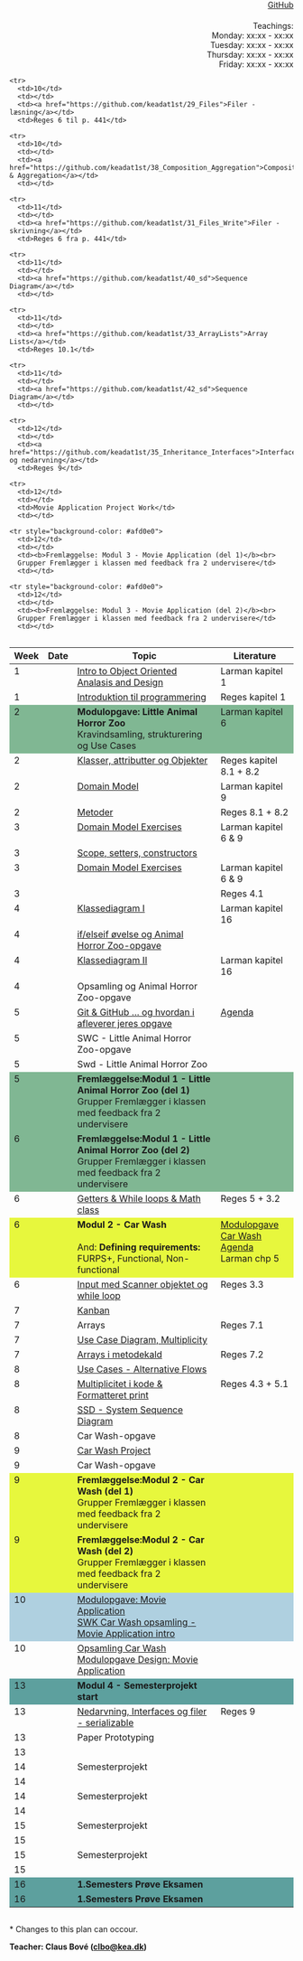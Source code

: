 <head>
  <style> 
    h1:first-of-type {display: none;}
    #github {text-align: right; margin:-50px 0 50px 0}
    #teachings {text-align: right; margin: -30px 0 10px 0}
    #tbl {display: inline-table}
    td {vertical-align: top;}
  </style>
</head>

# Software Design and Construction 1st semester

<div id="github"><a href="https://github.com/keadat1st/">GitHub</a></div>

<div id="teachings">Teachings: <br> Monday: xx:xx - xx:xx <br> Tuesday: xx:xx - xx:xx <br> Thursday: xx:xx - xx:xx <br> Friday: xx:xx - xx:xx</div>

<table id="tbl">
  <thead>
  <tr>
      <th>Week</th>
      <th>Date</th>
      <th>Topic</th>
    <th>Literature</th>
  </tr>
  </thead>
  <tbody>
  <tr>
      <td>1</td>
      <td></td>
      <td>    
        <a href="https://github.com/keadat1st/01_intro_to_Object_Oriented_Analasis_and_Design">Intro to Object Oriented Analasis and Design</a></td>
      <td>Larman kapitel 1</td>
  </tr>
  
  <tr>
      <td>1</td>
      <td></td>
      <td>
        <a href="https://github.com/keadat1st/02_introduktion_til_programmering">Introduktion til programmering</a></td>
      <td>Reges kapitel 1</td>
  </tr>
  
  <tr style="background-color: #80b793">
      <td>2</td>
      <td></td>
      <td>
        <b>Modulopgave: Little Animal Horror Zoo</b><br>
        Kravindsamling, strukturering og Use Cases
      </td>
      <td>
        Larman kapitel 6
      </td>
  </tr>
  
  <tr>
      <td>2</td>
      <td></td>
      <td><a href="https://github.com/keadat1st/04_Classes_and_Objects">Klasser, attributter og Objekter</a></td>
      <td>Reges kapitel 8.1 + 8.2</td>
  </tr>
  
  <tr>
      <td>2</td>
      <td></td>
  <td><a href="https://github.com/keadat1st/05_domain_model">Domain Model</a></td>
      <td>Larman kapitel 9</td>
  </tr>  
  
  <tr>
      <td>2</td>
      <td></td> 
      <td><a href="https://github.com/keadat1st/06_metoder">Metoder</a></td>
      <td>Reges 8.1 + 8.2</td>
  </tr>

  <tr> 
      <td>3</td>
      <td></td>
      <td><a href="https://github.com/keadat1st/07_domain_model_exercises">Domain Model Exercises</a></td>
      <td>Larman kapitel 6 & 9</td>
  </tr>
  
  <tr>      
      <td>3</td>
      <td></td>
      <td><a href="https://github.com/keadat1st/08_constructor_og_set_method">Scope, setters, constructors</a></td>
      <td></td>
  </tr>

  <tr>
      <td>3</td>
      <td></td>
      <td><a href="https://github.com/keadat1st/09_domain_model_exercises">Domain Model Exercises</a></td>
      <td>Larman kapitel 6 & 9</td>
  </tr>
  
  <tr>
      <td>3</td>
      <td></td>
      <td><a href="https://github.com/keadat1st/10_set-metode-og-if"></a></td>
      <td>Reges 4.1</td>
  </tr>
  
  <tr>
      <td>4</td>
      <td></td>
      <td><a href="https://github.com/keadat1st/11_KlasseDiagram">Klassediagram I</a></td>
      <td>Larman kapitel 16</td>
  </tr>
  <tr>
      <td>4</td>
      <td></td>
      <td><a href="https://github.com/keadat1st/12_if_else_if_else">if/elseif øvelse og Animal Horror Zoo-opgave</a></td>
      <td></td>
  </tr>
  
  <tr>
      <td>4</td>
      <td></td>
      <td><a href="https://github.com/keadat1st/13_KlasseDiagram">Klassediagram II</a></td>
      <td>Larman kapitel 16</td>
  </tr>
  
  <tr>
      <td>4</td>
      <td></td>
      <td><a href="https://github.com/keadat1st/14_animal_horror_zoo"></a>Opsamling og Animal Horror Zoo-opgave</td>
      <td></td>
  </tr>

  <tr>
      <td>5</td>
      <td></td>
      <td><a href="https://github.com/keadat1st/15_git_github">Git & GitHub … og hvordan i afleverer jeres opgave</a></td>
      <td><a href="https://github.com/keadat1st/15_git_github">Agenda</a></td>
  </tr>
  
  <tr>
      <td>5</td>
      <td></td>
      <td>SWC - Little Animal Horror Zoo-opgave</td>
      <td></td>
  </tr>
  
  <tr>
      <td>5</td>
      <td></td>
      <td>Swd - Little Animal Horror Zoo</td>
      <td></td>
  </tr>
 
  <tr style="background-color: #80b793">
      <td>5</td>
      <td></td>
      <td><b>Fremlæggelse:Modul 1 -  Little Animal Horror Zoo (del 1)</b><br>
        Grupper Fremlægger i klassen med feedback fra 2 undervisere</td>
      <td></td>
  </tr>
  <tr style="background-color: #80b793">
      <td>6</td>
      <td></td>
      <td><b>Fremlæggelse:Modul 1 -  Little Animal Horror Zoo  (del 2)</b><br>
        Grupper Fremlægger i klassen med feedback fra 2 undervisere</td>
      <td></td>
  </tr>
  
  <tr>
     <td>6</td>
      <td></td>
      <td><a href="https://github.com/keadat1st/18_while_getters">Getters & While loops & Math class</a></td>
      <td>Reges 5 + 3.2</td>
  </tr>
  
  <tr style="background-color: #e7f73d">
      <td>6</td>
      <td></td>
  <td><b>Modul 2 - Car Wash</b><br><br>
    And: <b>Defining requirements:</b><br>
    FURPS+, Functional, Non-functional
  </td>
      <td>
        <a href="https://github.com/keadat1st/CarWashManagementSystem">Modulopgave Car Wash</a><br>
        <a href="https://github.com/keadat1st/21_gathering_requirements">Agenda</a><br>
        Larman chp 5
      </td>
  </tr>
  
  <tr>
      <td>6</td>
      <td></td>
      <td><a href="https://github.com/keadat1st/20_Input_og_loops">Input med Scanner objektet og while loop</a></td>
      <td>Reges 3.3</td>
  </tr>
  
  <tr>
      <td>7</td>
      <td></td>
      <td><a href="https://github.com/keadat1st/23_kanban_board">Kanban</a></td>
      <td></td>
  </tr>
  <tr>
      <td>7</td>
      <td></td>
      <td><a href="https://github.com/keadat1st/22_arrays"></a>Arrays</td>
      <td>Reges 7.1</td>
  </tr>
  
  <tr>
      <td>7</td>
      <td></td>
      <td><a href="https://github.com/keadat1st/25_multiplicity_usecaseDiagrammer">Use Case Diagram, Multiplicity</a></td>
      <td></td>
  </tr>
  
  <tr>
     <td>7</td>
      <td></td>
      <td><a href="https://github.com/keadat1st/24_arrays_objects">Arrays i metodekald</a></td>
      <td>Reges 7.2</td>
  </tr>
  
  <tr>
      <td>8</td>
      <td></td>
      <td><a href="https://github.com/keadat1st/27_Use_Cases_alternative_flows">Use Cases - Alternative Flows</a></td>
      <td></td>
  </tr>
  
  <tr>
      <td>8</td>
      <td></td>
      <td><a href="https://github.com/keadat1st/26_Opsamling_format_print">Multiplicitet i kode & Formatteret print</a></td>
      <td>Reges 4.3 + 5.1</td>
  </tr>

  <tr>
      <td>8</td>
      <td></td>
      <td><a href="https://github.com/keadat1st/29_SSD">SSD - System Sequence Diagram</a></td>
      <td></td>
  </tr>
  
  <tr>
      <td>8</td>
      <td></td>
      <td>Car Wash-opgave</td>
      <td></td>
  </tr>
  
  <tr>
      <td>9</td>
      <td></td>
      <td><a href="https://github.com/keadat1st/31_Car_Wash_project/blob/master/README.md">Car Wash Project</a></td>
      <td></td>
  </tr>
  
  <tr>
      <td>9</td>
      <td></td>
      <td>Car Wash-opgave</td>
      <td></td>
  </tr> 
  <tr style="background-color: #e7f73d">
      <td>9</td>
      <td></td>
      <td><b>Fremlæggelse:Modul 2 - Car Wash  (del 1)</b><br>
          Grupper Fremlægger i klassen med feedback fra 2 undervisere</td>
      <td></td>
  </tr> 
  
  <tr style="background-color: #e7f73d">
      <td>9</td>
      <td></td>
      <td><b>Fremlæggelse:Modul 2 - Car Wash  (del 2)</b><br>
          Grupper Fremlægger i klassen med feedback fra 2 undervisere</td>
      <td></td>
  </tr>
  
  
  <tr style="background-color: #afd0e0">
      <td>10</td>
      <td></td>
      <td><a href="https://github.com/keadat1st/35_Movie_Application/blob/master/README.md">Modulopgave: Movie Application</a><br>
      <a href="https://github.com/keadat1st/28_Movie_Application">SWK Car Wash opsamling - Movie Application intro</a></td>
      <td></td>
  </tr>
  
  <tr>
      <td>10</td>
      <td></td>
      <td><a href="https://github.com/keadat1st/36_followupCarWash/blob/master/README.md">Opsamling Car Wash Modulopgave Design: Movie Application</a></td>
      <td></td>
  </tr>
  
    <tr>
      <td>10</td>
      <td></td>
      <td><a href="https://github.com/keadat1st/29_Files">Filer - læsning</a></td>
      <td>Reges 6 til p. 441</td>
  </tr>
  
    <tr>
      <td>10</td>
      <td></td>
      <td><a href="https://github.com/keadat1st/38_Composition_Aggregation">Composition & Aggregation</a></td>
      <td></td>
  </tr>
  
    <tr>
      <td>11</td>
      <td></td>
      <td><a href="https://github.com/keadat1st/31_Files_Write">Filer - skrivning</a></td>
      <td>Reges 6 fra p. 441</td>
  </tr>
  
    <tr>
      <td>11</td>
      <td></td>
      <td><a href="https://github.com/keadat1st/40_sd">Sequence Diagram</a></td>
      <td></td>
  </tr>
  
    <tr>
      <td>11</td>
      <td></td>
      <td><a href="https://github.com/keadat1st/33_ArrayLists">Array Lists</a></td>
      <td>Reges 10.1</td>
  </tr>
  
    <tr>
      <td>11</td>
      <td></td>
      <td><a href="https://github.com/keadat1st/42_sd">Sequence Diagram</a></td>
      <td></td>
  </tr>
  
    <tr>
      <td>12</td>
      <td></td>
      <td><a href="https://github.com/keadat1st/35_Inheritance_Interfaces">Interfaces og nedarvning</a></td>
      <td>Reges 9</td>
  </tr>
  
    <tr>
      <td>12</td>
      <td></td>
      <td>Movie Application Project Work</td>
      <td></td>
  </tr>
  
    <tr style="background-color: #afd0e0">
      <td>12</td>
      <td></td>
      <td><b>Fremlæggelse: Modul 3 - Movie Application (del 1)</b><br>
      Grupper Fremlægger i klassen med feedback fra 2 undervisere</td>
      <td></td>
  </tr>
  
    <tr style="background-color: #afd0e0">
      <td>12</td>
      <td></td>
      <td><b>Fremlæggelse: Modul 3 - Movie Application (del 2)</b><br>
      Grupper Fremlægger i klassen med feedback fra 2 undervisere</td>
      <td></td>
  </tr>
  
  <tr style="background-color: #5da09e">
      <td>13</td>
      <td></td>
      <td><b>Modul 4 - Semesterprojekt start</b></td>
      <td></td>
  </tr>
      <tr>
      <td>13</td>
      <td></td>
      <td><a href="https://github.com/dat18v2/39_Interfaces_Files">Nedarvning, Interfaces og filer - serializable</a></td>
      <td>Reges 9</td>
  </tr>
      <tr>
      <td>13</td>
      <td></td>
      <td>Paper Prototyping</td>
      <td></td>
  </tr>
      <tr>
      <td>13</td>
      <td></td>
      <td></td>
      <td></td>
  </tr>
      <tr>
      <td>14</td>
      <td></td>
      <td>Semesterprojekt</td>
      <td></td>
  </tr>
        <tr>
      <td>14</td>
      <td></td>
      <td></td>
      <td></td>
  </tr>
        <tr>
      <td>14</td>
      <td></td>
      <td>Semesterprojekt</td>
      <td></td>
  </tr>
        <tr>
      <td>14</td>
      <td></td>
      <td></td>
      <td></td>
  </tr>
        <tr>
      <td>15</td>
      <td></td>
      <td>Semesterprojekt</td>
      <td></td>
  </tr>
          <tr>
      <td>15</td>
      <td></td>
      <td></td>
      <td></td>
  </tr>
  <tr>
      <td>15</td>
      <td></td>
      <td>Semesterprojekt</td>
      <td></td>
  </tr>
  <tr>
      <td>15</td>
      <td></td>
      <td></td>
      <td></td>
  </tr>
 
  <tr style="background-color: #5da09e">
      <td>16</td>
      <td></td>
      <td><b>1.Semesters Prøve Eksamen</b></td>
      <td></td>
  </tr>
  <tr style="background-color: #5da09e">
      <td>16</td>
      <td></td>
      <td><b>1.Semesters Prøve Eksamen</b></td>
      <td></td>
  </tr>

              
  
  </tbody>
</table>
            
\* Changes to this plan can occour. <br>

__Teacher: Claus Bové (clbo@kea.dk)__

